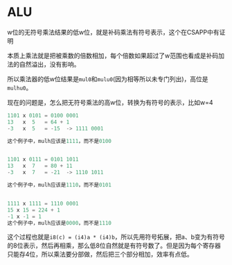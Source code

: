 # ALU

w位的无符号乘法结果的低w位，就是补码乘法有符号表示，这个在CSAPP中有证明

本质上乘法就是把被乘数的倍数相加，每个倍数如果超过了w范围也看成是补码加法的自然溢出，没有影响。

所以乘法器的低w位结果是`mul0`和`mulu0`(因为相等所以未专门列出)，高位是`mulhu0`。

现在的问题是，怎么把无符号乘法的高w位，转换为有符号的表示，比如w=4



```c
1101 x 0101 = 0100 0001
13   x  5   = 64 + 1
-3   x  5   = -15  -> 1111 0001

这个例子中，mulh应该是1111，而不是0100


1101 x 0111 = 0101 1011
13   x  7   = 80 + 11
-3   x  7   = -21  -> 1110 1011

这个例子中，mulh应该是1110，而不是0101


1111 x 1111 = 1110 0001
15 x 15 = 224 + 1
-1 x -1 = 1
这个例子中，mulh应该是0000，而不是1110
```

这个过程也就是`i8(c) = (i4)a * (i4)b`，所以先用符号拓展，把a、b变为有符号的8位表示，然后再相乘，那么低8位自然就是有符号数了。但是因为每个寄存器只能存4位，所以乘法要分部做，然后把三个部分相加，效率有点低。


